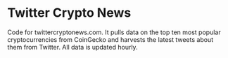 # Twitter Crypto News

Code for twittercryptonews.com. It pulls data on the top ten most popular cryptocurrencies from CoinGecko and harvests the latest tweets about them from Twitter. All data is updated hourly.
